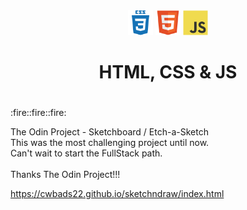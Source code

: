 <div align="center">
  <img src="https://github.com/devicons/devicon/blob/master/icons/css3/css3-plain-wordmark.svg"  title="CSS3" alt="CSS" width="40" height="40"/>
  <img src="https://github.com/devicons/devicon/blob/master/icons/html5/html5-original.svg" title="HTML5" alt="HTML" width="40" height="40"/>
  <img src="https://github.com/devicons/devicon/blob/master/icons/javascript/javascript-original.svg" title="JavaScript" alt="JavaScript" width="40" height="40"/>
   <h1>HTML, CSS & JS<h1>
</div>
:fire::fire::fire:
<br>

The Odin Project - Sketchboard / Etch-a-Sketch<br>
This was the most challenging project until now.<br>
Can't wait to start the FullStack path.<br>
<br>
Thanks The Odin Project!!!

https://cwbads22.github.io/sketchndraw/index.html
